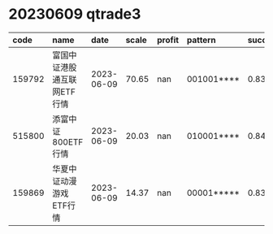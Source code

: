 
# 20230609 qtrade3
 | code | name | date | scale | profit | pattern | success_rate | success_cnt | fund_cnt | 
 | :----- | :----- | :----- | :----- | :----- | :----- | :----- | :----- | :----- | 
 | 159792 | 富国中证港股通互联网ETF行情 | 2023-06-09 | 70.65 | nan | 001001**** | 0.8333333333333334 | 10 | 12 | 
 | 515800 | 添富中证800ETF行情 | 2023-06-09 | 20.03 | nan | 010001**** | 0.8461538461538461 | 11 | 13 | 
 | 159869 | 华夏中证动漫游戏ETF行情 | 2023-06-09 | 14.37 | nan | 00001***** | 0.8333333333333334 | 15 | 18 | 
